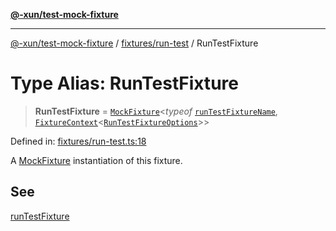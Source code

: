 [**@-xun/test-mock-fixture**](../../../README.md)

***

[@-xun/test-mock-fixture](../../../README.md) / [fixtures/run-test](../README.md) / RunTestFixture

# Type Alias: RunTestFixture

> **RunTestFixture** = [`MockFixture`](../../../types/fixtures/type-aliases/MockFixture.md)\<*typeof* [`runTestFixtureName`](../variables/runTestFixtureName.md), [`FixtureContext`](../../../types/fixtures/type-aliases/FixtureContext.md)\<[`RunTestFixtureOptions`](RunTestFixtureOptions.md)\>\>

Defined in: [fixtures/run-test.ts:18](https://github.com/Xunnamius/test-utils/blob/ab2596fc4d6717a0af0b4c54a57434e0e2fb3420/packages/test-mock-fixture/src/fixtures/run-test.ts#L18)

A [MockFixture](../../../types/fixtures/type-aliases/MockFixture.md) instantiation of this fixture.

## See

[runTestFixture](../functions/runTestFixture.md)
